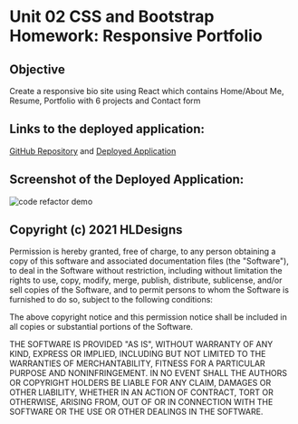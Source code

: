 # Unit 02 CSS and Bootstrap Homework: Responsive Portfolio

## Objective
Create a responsive bio site using React which contains Home/About Me, Resume, Portfolio with 6 projects and Contact form

## Links to the deployed application:
[GitHub Repository](https://github.com/hanhle1989/Hanh-Le-React-Portfolio)
and [Deployed Application](https://hanhle1989.github.io/Bootstrap-Portfolio/index.html)


## Screenshot of the Deployed Application:
![code refactor demo](./pics/screenshot.jpg)


## Copyright (c) 2021 HLDesigns
Permission is hereby granted, free of charge, to any person obtaining a copy of this software and associated documentation files (the "Software"), to deal in the Software without restriction, including without limitation the rights to use, copy, modify, merge, publish, distribute, sublicense, and/or sell copies of the Software, and to permit persons to whom the Software is furnished to do so, subject to the following conditions:

The above copyright notice and this permission notice shall be included in all copies or substantial portions of the Software.

THE SOFTWARE IS PROVIDED "AS IS", WITHOUT WARRANTY OF ANY KIND, EXPRESS OR IMPLIED, INCLUDING BUT NOT LIMITED TO THE WARRANTIES OF MERCHANTABILITY, FITNESS FOR A PARTICULAR PURPOSE AND NONINFRINGEMENT. IN NO EVENT SHALL THE AUTHORS OR COPYRIGHT HOLDERS BE LIABLE FOR ANY CLAIM, DAMAGES OR OTHER LIABILITY, WHETHER IN AN ACTION OF CONTRACT, TORT OR OTHERWISE, ARISING FROM, OUT OF OR IN CONNECTION WITH THE SOFTWARE OR THE USE OR OTHER DEALINGS IN THE SOFTWARE.